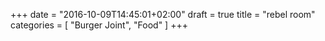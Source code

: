 +++
date = "2016-10-09T14:45:01+02:00"
draft = true
title = "rebel room"
categories = [
  "Burger Joint",
  "Food"
]
+++

